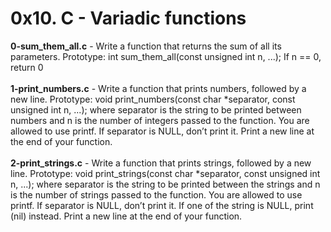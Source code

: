 # 0x10. C - Variadic functions<br/>
**0-sum_them_all.c** - Write a function that returns the sum of all its parameters. Prototype: int sum_them_all(const unsigned int n, ...); If n == 0, return 0<br/><br/>
**1-print_numbers.c** - Write a function that prints numbers, followed by a new line. Prototype: void print_numbers(const char *separator, const unsigned int n, ...); where separator is the string to be printed between numbers and n is the number of integers passed to the function. You are allowed to use printf. If separator is NULL, don’t print it. Print a new line at the end of your function.<br/><br/>
**2-print_strings.c** - Write a function that prints strings, followed by a new line. Prototype: void print_strings(const char *separator, const unsigned int n, ...); where separator is the string to be printed between the strings and n is the number of strings passed to the function. You are allowed to use printf. If separator is NULL, don’t print it. If one of the string is NULL, print (nil) instead. Print a new line at the end of your function.<br/><br/>
